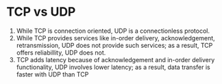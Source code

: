 # TCP vs UDP

1. While TCP is connection oriented, UDP is a connectionless protocol.
2. While TCP provides services like in-order delivery, acknowledgement, retransmission, UDP does not provide such services; as a result, TCP offers reliabillity, UDP does not.
3. TCP adds latency because of acknowledgement and in-order delivery functionality, UDP involves lower latency; as a result, data transfer is faster with UDP than TCP

